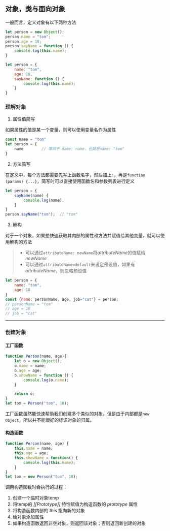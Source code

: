 ## 对象，类与面向对象

一般而言，定义对象有以下两种方法
```js
let person = new Object();
person.name = "tom";
person.age = 18;
person.sayName = function () {
    console.log(this.name);
}
```
```js
let person = {
    name: "tom",
    age: 18,
    sayName: function () {
        console.log(this.name);
    }
}
```

### 理解对象
1. 属性值简写

如果属性的值是某一个变量，则可以使用变量名作为属性
```js
const name = "tom"
let person = {
    name        // 等同于 name: name，也就是name: "tom"
}
```

2. 方法简写

在定义中，每个方法都需要先写上函数名字，然后加上`:`，再是`function (params) {...}`，简写时可以直接使用函数名和参数列表进行定义
```js
let person = {
    sayName(name) {
        console.log(name);
    }
}
person.sayName("tom");  // "tom"
```

3. 解构

对于一个对象，如果想快速获取其内部的属性和方法并赋值给其他变量，就可以使用解构的方法
> * 可以通过`attributeName: newName`将*attributeName*的值赋给*newName*
> * 可以通过`attributeName=default`来设定预设值，如果有*attributeName*，则忽略预设值
```js
let person = {
    name: "tom",
    age: 18
}
const {name: personName, age, job="cat"} = person;
// personName = "tom"
// age = 18
// job = "cat"
```

---

### 创建对象

#### 工厂函数
```js
function Person(name, age){
    let o = new Object();
    o.name = name;
    o.age = age;
    o.showName = function () {
        console.log(o.name);
    }

    return o;
}
let tom = Person("tom", 18);
```

工厂函数虽然能快速帮助我们创建多个类似的对象，但是由于内部都是`new Object`，所以并不能很好的标识对象的归属。

#### 构造函数
```js
function Person(name, age) {
    this.name = name;
    this.age = age;
    this.showName = function() {
        console.log(this.name);
    }
}
let tom = new Person("tom", 18);
```

调用构造函数时会执行的过程：
1. 创建一个临时对象temp
2. 将temp的 *[[Prototype]]* 特性赋值为构造函数的 *prototype* 属性
3. 将构造函数内部的 *this* 指向新的对象
4. 给对象添加属性
5. 如果构造函数返回非空对象，则返回该对象；否则返回新创建的对象
